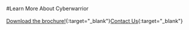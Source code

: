 #Learn More About Cyberwarrior
<br/><br/>
[Download the brochure!](articles/products/cybersecurity.md/cyberwarrior/calltoaction.md/Teleworkr-Data-Sheet.en.pdf){:target="_blank"}[Contact Us]({{#makeLink}}./productinquiries.html?article_path=./company/productinquiries.md&menu_path=/{{/makeLink}}){:target="_blank"}

